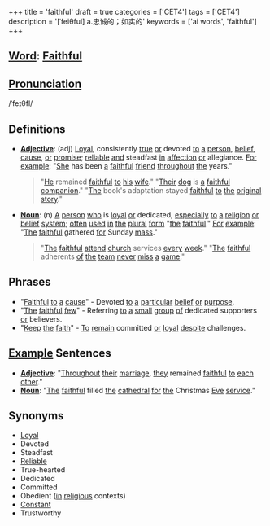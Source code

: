+++
title = 'faithful'
draft = true
categories = ['CET4']
tags = ['CET4']
description = '[ˈfeiθful] a.忠诚的；如实的'
keywords = ['ai words', 'faithful']
+++

## [Word](/en/post/word/): [Faithful](/en/post/faithful/)

## [Pronunciation](/en/post/pronunciation/)
/ˈfeɪθfl/

## Definitions
- **[Adjective](/en/post/adjective/)**: (adj) [Loyal](/en/post/loyal/), consistently [true](/en/post/true/) [or](/en/post/or/) devoted [to](/en/post/to/) [a](/en/post/a/) [person](/en/post/person/), [belief](/en/post/belief/), [cause](/en/post/cause/), [or](/en/post/or/) [promise](/en/post/promise/); [reliable](/en/post/reliable/) [and](/en/post/and/) steadfast [in](/en/post/in/) [affection](/en/post/affection/) [or](/en/post/or/) allegiance. [For](/en/post/for/) [example](/en/post/example/): "[She](/en/post/she/) has been [a](/en/post/a/) [faithful](/en/post/faithful/) [friend](/en/post/friend/) [throughout](/en/post/throughout/) [the](/en/post/the/) years."
  
  > "[He](/en/post/he/) remained [faithful](/en/post/faithful/) [to](/en/post/to/) [his](/en/post/his/) [wife](/en/post/wife/)."
  > "[Their](/en/post/their/) [dog](/en/post/dog/) is [a](/en/post/a/) [faithful](/en/post/faithful/) [companion](/en/post/companion/)."
  > "[The](/en/post/the/) book's adaptation stayed [faithful](/en/post/faithful/) [to](/en/post/to/) [the](/en/post/the/) [original](/en/post/original/) [story](/en/post/story/)."

- **[Noun](/en/post/noun/)**: (n) [A](/en/post/a/) [person](/en/post/person/) [who](/en/post/who/) is [loyal](/en/post/loyal/) [or](/en/post/or/) dedicated, [especially](/en/post/especially/) [to](/en/post/to/) [a](/en/post/a/) [religion](/en/post/religion/) [or](/en/post/or/) [belief](/en/post/belief/) [system](/en/post/system/); [often](/en/post/often/) [used](/en/post/used/) [in](/en/post/in/) [the](/en/post/the/) [plural](/en/post/plural/) [form](/en/post/form/) "[the](/en/post/the/) [faithful](/en/post/faithful/)." [For](/en/post/for/) [example](/en/post/example/): "[The](/en/post/the/) [faithful](/en/post/faithful/) gathered [for](/en/post/for/) Sunday [mass](/en/post/mass/)."

  > "[The](/en/post/the/) [faithful](/en/post/faithful/) [attend](/en/post/attend/) [church](/en/post/church/) services [every](/en/post/every/) [week](/en/post/week/)."
  > "[The](/en/post/the/) [faithful](/en/post/faithful/) adherents [of](/en/post/of/) [the](/en/post/the/) [team](/en/post/team/) [never](/en/post/never/) [miss](/en/post/miss/) [a](/en/post/a/) [game](/en/post/game/)."

## Phrases
- "[Faithful](/en/post/faithful/) [to](/en/post/to/) [a](/en/post/a/) [cause](/en/post/cause/)" - Devoted [to](/en/post/to/) [a](/en/post/a/) [particular](/en/post/particular/) [belief](/en/post/belief/) [or](/en/post/or/) [purpose](/en/post/purpose/).
- "[The](/en/post/the/) [faithful](/en/post/faithful/) [few](/en/post/few/)" - Referring [to](/en/post/to/) [a](/en/post/a/) [small](/en/post/small/) [group](/en/post/group/) [of](/en/post/of/) dedicated supporters [or](/en/post/or/) believers.
- "[Keep](/en/post/keep/) [the](/en/post/the/) [faith](/en/post/faith/)" - [To](/en/post/to/) [remain](/en/post/remain/) committed [or](/en/post/or/) [loyal](/en/post/loyal/) [despite](/en/post/despite/) challenges.

## [Example](/en/post/example/) Sentences
- **[Adjective](/en/post/adjective/)**: "[Throughout](/en/post/throughout/) [their](/en/post/their/) [marriage](/en/post/marriage/), [they](/en/post/they/) remained [faithful](/en/post/faithful/) [to](/en/post/to/) [each](/en/post/each/) [other](/en/post/other/)."
- **[Noun](/en/post/noun/)**: "[The](/en/post/the/) [faithful](/en/post/faithful/) filled [the](/en/post/the/) [cathedral](/en/post/cathedral/) [for](/en/post/for/) [the](/en/post/the/) Christmas [Eve](/en/post/eve/) [service](/en/post/service/)."

## Synonyms
- [Loyal](/en/post/loyal/)
- Devoted
- Steadfast
- [Reliable](/en/post/reliable/)
- True-hearted
- Dedicated
- Committed
- Obedient ([in](/en/post/in/) [religious](/en/post/religious/) contexts)
- [Constant](/en/post/constant/)
- Trustworthy
